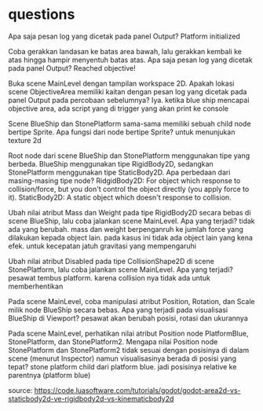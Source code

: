 # questions

Apa saja pesan log yang dicetak pada panel Output?
Platform initialized

Coba gerakkan landasan ke batas area bawah, lalu gerakkan kembali ke atas hingga hampir menyentuh batas atas. Apa saja pesan log yang dicetak pada panel Output?
Reached objective!

Buka scene MainLevel dengan tampilan workspace 2D. Apakah lokasi scene ObjectiveArea memiliki kaitan dengan pesan log yang dicetak pada panel Output pada percobaan sebelumnya?
Iya. ketika blue ship mencapai objective area, ada script yang di trigger yang akan print ke console

Scene BlueShip dan StonePlatform sama-sama memiliki sebuah child node bertipe Sprite. Apa fungsi dari node bertipe Sprite?
untuk menunjukan texture 2d

Root node dari scene BlueShip dan StonePlatform menggunakan tipe yang berbeda. BlueShip menggunakan tipe RigidBody2D, sedangkan StonePlatform menggunakan tipe StaticBody2D. Apa perbedaan dari masing-masing tipe node?
RidgidBody2D: For object which response to collision/force, but you don't control the object directly (you apply force to it).
StaticBody2D: A static object which doesn't response to collision.

Ubah nilai atribut Mass dan Weight pada tipe RigidBody2D secara bebas di scene BlueShip, lalu coba jalankan scene MainLevel. Apa yang terjadi?
tidak ada yang berubah. mass dan weight berpenganruh ke jumlah force yang dilakukan kepada object lain. pada kasus ini tidak ada object lain yang kena efek. untuk kecepatan jatuh gravitasi yang mempengaruhi

Ubah nilai atribut Disabled pada tipe CollisionShape2D di scene StonePlatform, lalu coba jalankan scene MainLevel. Apa yang terjadi?
pesawat tembus platform. karena collision nya tidak ada untuk memberhentikan

Pada scene MainLevel, coba manipulasi atribut Position, Rotation, dan Scale milik node BlueShip secara bebas. Apa yang terjadi pada visualisasi BlueShip di Viewport?
pesawat akan berubah posisi, rotasi dan ukurannya

Pada scene MainLevel, perhatikan nilai atribut Position node PlatformBlue, StonePlatform, dan StonePlatform2. Mengapa nilai Position node StonePlatform dan StonePlatform2 tidak sesuai dengan posisinya di dalam scene (menurut Inspector) namun visualisasinya berada di posisi yang tepat?
stone platform child dari platform blue. jadi posisinya relative ke parentnya (platform blue)

source:
https://code.luasoftware.com/tutorials/godot/godot-area2d-vs-staticbody2d-ve-rigidbody2d-vs-kinematicbody2d